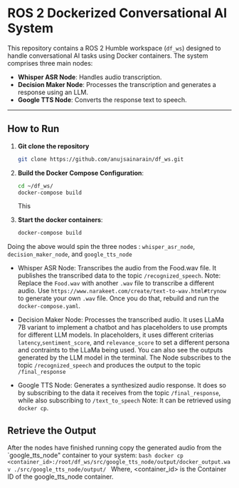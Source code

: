 # ROS 2 Dockerized Conversational AI System

This repository contains a ROS 2 Humble workspace (`df_ws`) designed to handle conversational AI tasks using Docker containers. The system comprises three main nodes:
- **Whisper ASR Node**: Handles audio transcription.
- **Decision Maker Node**: Processes the transcription and generates a response using an LLM.
- **Google TTS Node**: Converts the response text to speech.

---

## **How to Run**

1. **Git clone the repository**
    ```bash
    git clone https://github.com/anujsainarain/df_ws.git
    ```

1. **Build the Docker Compose Configuration**:
   ```bash
   cd ~/df_ws/
   docker-compose build
   ```
    This 
2. **Start the docker containers**:
   ```bash
   docker-compose build
   ```

Doing the above would spin the three nodes : `whisper_asr_node`, `decision_maker_node`, and `google_tts_node`

 - Whisper ASR Node: Transcribes the audio from the Food.wav file. It publishes the transcribed data to the topic `/recognized_speech`.
        Note: Replace the `Food.wav` with another `.wav` file to transcribe a different audio. Use `https://www.narakeet.com/create/text-to-wav.html#trynow` to generate your own `.wav` file. Once you do that, rebuild and run the `docker-compose.yaml`. 

 - Decision Maker Node: Processes the transcribed audio. It uses LLaMa 7B variant to implement a chatbot and has placeholders to use prompts for different LLM models. In placeholders, it uses different criterias `latency`,`sentiment_score`, and `relevance_score` to set a different persona and contraints to the LLaMa being used. You can also see the outputs generated by the LLM model in the terminal. The Node subscribes to the topic `/recognized_speech` and produces the output to the topic `/final_response`
 - Google TTS Node: Generates a synthesized audio response. It does so by subscribing to the data it receives from the topic `/final_response`, while also subscribing to `/text_to_speech`
        Note: It can be retrieved using `docker cp`.


## Retrieve the Output
After the nodes have finished running copy the generated audio from the `google_tts_node" container to your system:
    ```bash
    docker cp <container_id>:/root/df_ws/src/google_tts_node/output/docker_output.wav ./src/google_tts_node/output/
    ```
Where, <container_id> is the Container ID of the google_tts_node container.
